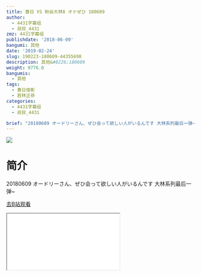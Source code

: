```yaml
---
title: 春日 VS 粉丝大林8 オドぜひ 180609
author:
  - 4431字幕组
  - 叔叔_4431
zmz: 4431字幕组
publishdate: '2018-06-09'
bangumi: 其他
date: '2019-02-24'
slug: 190223-180609-44355698
description: 其他&#8226;180609
weight: 9776.0
bangumis:
  - 其他
tags:
  - 春日俊彰
  - 若林正恭
categories:
  - 4431字幕组
  - 叔叔_4431

brief: "20180609 オードリーさん、ぜひ会って欲しい人がいるんです 大林系列最后一弹~"
---
```

![](https://i.imgur.com/735ktUo.jpg)
# 简介  
20180609 オードリーさん、ぜひ会って欲しい人がいるんです
大林系列最后一弹~  

[去B站观看](https://www.bilibili.com/video/av44355698/)
<div class ="resp-container"><iframe class="testiframe" src="//player.bilibili.com/player.html?aid=44355698"", scrolling="no", allowfullscreen="true" > </iframe></div> 
